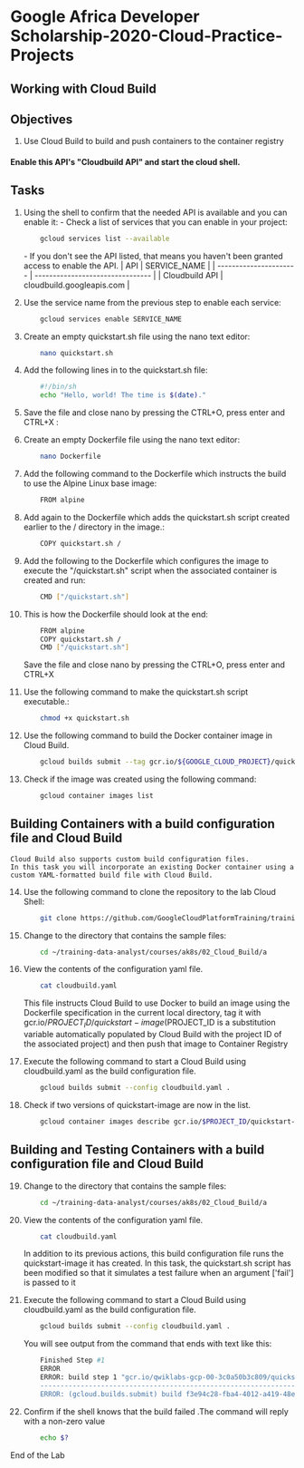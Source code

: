 # Google Africa Developer Scholarship-2020-Cloud-Practice-Projects

## Working with Cloud Build

## Objectives
  1. Use Cloud Build to build and push containers to the container registry 

#### Enable this API's "Cloudbuild API" and start the cloud shell.

## Tasks
1.  Using the shell to confirm that the needed API is available and you can enable it:
   _-_ Check a list of services that you can enable in your project:
   
    ```bash
        gcloud services list --available
    ```
    _-_ If you don't see the API listed, that means you haven't been granted access to enable the API.
    | API                    | SERVICE_NAME                     |
    | ---------------------- | -------------------------------- |
    | Cloudbuild API         | cloudbuild.googleapis.com       |
  
	
2. Use the service name from the previous step to enable each service:

    ```bash
        gcloud services enable SERVICE_NAME
    ```	
	
3. Create an empty quickstart.sh file using the nano text editor:

    ```bash
        nano quickstart.sh
    ```
4. Add the following lines in to the quickstart.sh file:	

	```bash
		#!/bin/sh
		echo "Hello, world! The time is $(date)."
	```
	
5. Save the file and close nano by pressing the CTRL+O, press enter and CTRL+X :	

6. Create an empty Dockerfile file using the nano text editor:	

	```bash
		nano Dockerfile
	```		
	
7.  Add the following command to the Dockerfile which instructs the build to use the Alpine Linux base image:

    ```bash
        FROM alpine
    ```	
	
8.  Add again to the Dockerfile which adds the quickstart.sh script created earlier to the / directory in the image.:

    ```bash
        COPY quickstart.sh /
    ```		
	
9.  Add the following to the Dockerfile which configures the image to execute the "/quickstart.sh" script when the associated container is created and run:

    ```bash
        CMD ["/quickstart.sh"]
    ```		
	
10. This is how the Dockerfile should look at the end:

    ```bash
        FROM alpine
		COPY quickstart.sh /
		CMD ["/quickstart.sh"]
    ```		
	
	Save the file and close nano by pressing the CTRL+O, press enter and CTRL+X
	
11. Use the following command to make the quickstart.sh script executable.:

    ```bash
        chmod +x quickstart.sh
    ```		
	
12. Use the following command to build the Docker container image in Cloud Build.	

    ```bash
        gcloud builds submit --tag gcr.io/${GOOGLE_CLOUD_PROJECT}/quickstart-image .
    ```

13. Check if the image was created using the following command:

    ```bash
        gcloud container images list
    ```		
## Building Containers with a build configuration file and Cloud Build

	Cloud Build also supports custom build configuration files.
	In this task you will incorporate an existing Docker container using a custom YAML-formatted build file with Cloud Build.
	
14. Use the following command to clone the repository to the lab Cloud Shell:

    ```bash
        git clone https://github.com/GoogleCloudPlatformTraining/training-data-analyst
    ```	
	
15. Change to the directory that contains the sample files:

    ```bash
        cd ~/training-data-analyst/courses/ak8s/02_Cloud_Build/a
    ```		
	
16. View the contents of the configuration yaml file.	

    ```bash
        cat cloudbuild.yaml
    ```	
	
	This file instructs Cloud Build to use Docker to build an image using the Dockerfile specification in the current local directory,
	tag it with gcr.io/$PROJECT_ID/quickstart-image ($PROJECT_ID is a substitution variable automatically populated by Cloud Build with the 
	project ID of the associated project) and then push that image to Container Registry

17. Execute the following command to start a Cloud Build using cloudbuild.yaml as the build configuration file.	

    ```bash
        gcloud builds submit --config cloudbuild.yaml .
    ```
	
18. Check if two versions of quickstart-image are now in the list.	

    ```bash
        gcloud container images describe gcr.io/$PROJECT_ID/quickstart-image:tag
    ```

## Building and Testing Containers with a build configuration file and Cloud Build

19. Change to the directory that contains the sample files:

    ```bash
        cd ~/training-data-analyst/courses/ak8s/02_Cloud_Build/a
    ```		
	
	
20. View the contents of the configuration yaml file.	

    ```bash
        cat cloudbuild.yaml
    ```		
	
	In addition to its previous actions, this build configuration file runs the quickstart-image it has created.
	In this task, the quickstart.sh script has been modified so that 
	it simulates a test failure when an argument ['fail'] is passed to it

21. Execute the following command to start a Cloud Build using cloudbuild.yaml as the build configuration file.	

    ```bash
        gcloud builds submit --config cloudbuild.yaml .
    ```
	
	You will see output from the command that ends with text like this:

    ```bash
        Finished Step #1
		ERROR
		ERROR: build step 1 "gcr.io/qwiklabs-gcp-00-3c0a50b3c809/quickstart-image" failed: starting step container failed: Error response from daemon: OCI runtime create failed: container_linux.go:349: starting container process caused "exec: \"fail\": executable file not found in $PATH": unknown "
		----------------------------------------------------------------------------------------------------------------------------------------------------------------
		ERROR: (gcloud.builds.submit) build f3e94c28-fba4-4012-a419-48e90fca7491 completed with status "FAILURE"
    ```

22. Confirm if the shell knows that the build failed .The command will reply with a non-zero value

	```bash
		echo $?
	```
	
End of the Lab	










